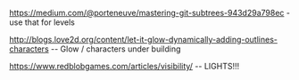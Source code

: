 https://medium.com/@porteneuve/mastering-git-subtrees-943d29a798ec - use that for levels


http://blogs.love2d.org/content/let-it-glow-dynamically-adding-outlines-characters -- Glow / characters under building

https://www.redblobgames.com/articles/visibility/ -- LIGHTS!!!